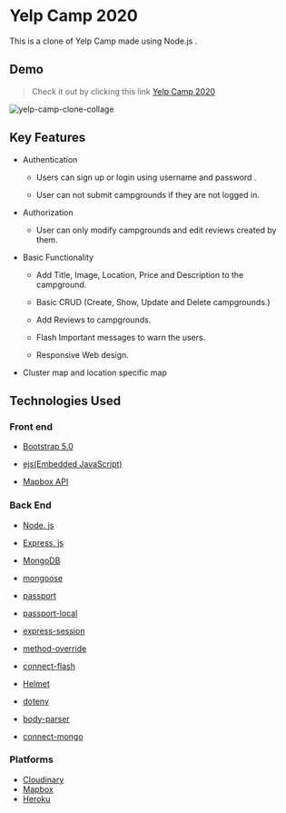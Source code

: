 # Yelp Camp 2020
This is a clone of Yelp Camp made using Node.js .

## Demo 
> Check it out by clicking this link  [Yelp Camp 2020](https://yelp-camp-clone-byanur4ag.herokuapp.com/)

![yelp-camp-clone-collage](https://user-images.githubusercontent.com/71564387/103561571-bbc73400-4edf-11eb-9ab4-4dc899fc302c.jpg)



## Key Features

* Authentication
  
  * Users can sign up or login using username and password .
  
  * User can not submit campgrounds if they are not logged in.

* Authorization 
 
  * User can only modify campgrounds and edit reviews created by them.
  
* Basic Functionality

  * Add Title, Image, Location, Price and Description to the campground.

  * Basic CRUD (Create, Show, Update and Delete campgrounds.)

  * Add Reviews to campgrounds.

  * Flash Important messages to warn the users.

  * Responsive Web design.
  
* Cluster map and location specific map

## Technologies Used 

### Front end

* [Bootstrap 5.0](https://getbootstrap.com)

* [ejs(Embedded JavaScript)](https://ejs.co/)
* [Mapbox API](https://www.mapbox.com/)

### Back End

* [Node. js](https://nodejs.org)

* [Express. js](https://expressjs.com)

* [MongoDB](https://www.mongodb.com/)

* [mongoose](http://mongoosejs.com/)

* [passport](http://www.passportjs.org/)

* [passport-local](https://github.com/jaredhanson/passport-local#passport-local)

* [express-session](https://github.com/expressjs/session#express-session)

* [method-override](https://github.com/expressjs/method-override#method-override)

* [connect-flash](https://github.com/jaredhanson/connect-flash#connect-flash)

* [Helmet](https://github.com/helmetjs/helmet)

* [dotenv](https://www.npmjs.com/package/dotenv)

* [body-parser](https://www.npmjs.com/package/body-parser)

* [connect-mongo](https://www.npmjs.com/package/connect-mongo)

### Platforms 
  * [Cloudinary](https://www.google.com/aclk?sa=L&ai=DChcSEwjJoJuxmIDuAhUXMSsKHTZ3AlsYABABGgJzZg&ae=2&sig=AOD64_21YYdbRw1xRu-FBLf00SrLbHRsFA&q&adurl&ved=2ahUKEwjM5pKxmIDuAhXCpOkKHSciCeEQ0Qx6BAgdEAE)
  * [Mapbox](https://www.mapbox.com/)
  * [Heroku](https://www.heroku.com/)
